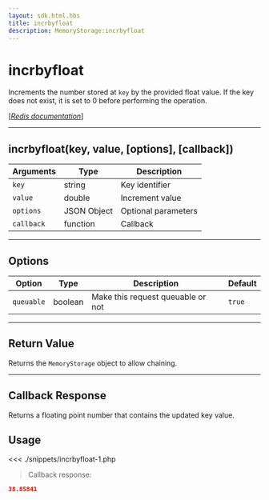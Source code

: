 ```yaml
---
layout: sdk.html.hbs
title: incrbyfloat
description: MemoryStorage:incrbyfloat
---
```


# incrbyfloat

Increments the number stored at `key` by the provided float value. If the key does not exist, it is set to 0 before performing the operation.

[[_Redis documentation_]](https://redis.io/commands/incrbyfloat)

---

## incrbyfloat(key, value, [options], [callback])

| Arguments  | Type        | Description         |
| ---------- | ----------- | ------------------- |
| `key`      | string      | Key identifier      |
| `value`    | double      | Increment value     |
| `options`  | JSON Object | Optional parameters |
| `callback` | function    | Callback            |

---

## Options

| Option     | Type    | Description                       | Default |
| ---------- | ------- | --------------------------------- | ------- |
| `queuable` | boolean | Make this request queuable or not | `true`  |

---

## Return Value

Returns the `MemoryStorage` object to allow chaining.

---

## Callback Response

Returns a floating point number that contains the updated key value.

## Usage

<<< ./snippets/incrbyfloat-1.php

> Callback response:

```json
38.85841
```
